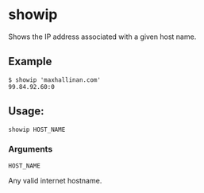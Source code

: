 # showip

Shows the IP address associated with a given host name.

## Example

```
$ showip 'maxhallinan.com'
99.84.92.60:0
```

## Usage:

```
showip HOST_NAME
```

### Arguments

`HOST_NAME`

Any valid internet hostname.
